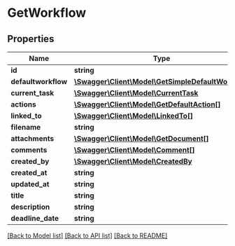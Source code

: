 # GetWorkflow

## Properties
Name | Type | Description | Notes
------------ | ------------- | ------------- | -------------
**id** | **string** |  | [optional] 
**defaultworkflow** | [**\Swagger\Client\Model\GetSimpleDefaultWorkflow**](GetSimpleDefaultWorkflow.md) |  | [optional] 
**current_task** | [**\Swagger\Client\Model\CurrentTask**](CurrentTask.md) |  | [optional] 
**actions** | [**\Swagger\Client\Model\GetDefaultAction[]**](GetDefaultAction.md) |  | [optional] 
**linked_to** | [**\Swagger\Client\Model\LinkedTo[]**](LinkedTo.md) |  | [optional] 
**filename** | **string** |  | [optional] 
**attachments** | [**\Swagger\Client\Model\GetDocument[]**](GetDocument.md) |  | [optional] 
**comments** | [**\Swagger\Client\Model\Comment[]**](Comment.md) |  | [optional] 
**created_by** | [**\Swagger\Client\Model\CreatedBy**](CreatedBy.md) |  | [optional] 
**created_at** | **string** |  | [optional] 
**updated_at** | **string** |  | [optional] 
**title** | **string** |  | [optional] 
**description** | **string** |  | [optional] 
**deadline_date** | **string** |  | [optional] 

[[Back to Model list]](../README.md#documentation-for-models) [[Back to API list]](../README.md#documentation-for-api-endpoints) [[Back to README]](../README.md)


